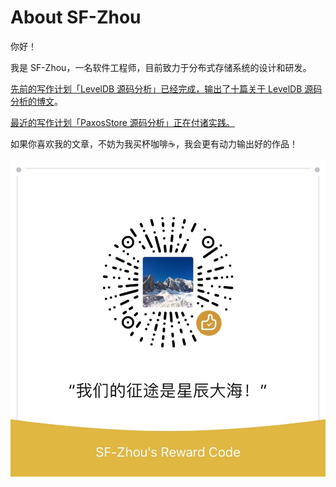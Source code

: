 # About SF-Zhou

你好！

我是 SF-Zhou，一名软件工程师，目前致力于分布式存储系统的设计和研发。

[先前的写作计划「LevelDB 源码分析」已经完成，输出了十篇关于 LevelDB 源码分析的博文](/#/LevelDB)。

[最近的写作计划「PaxosStore 源码分析」正在付诸实践。](/#/Paxos)

如果你喜欢我的文章，不妨为我买杯咖啡☕️，我会更有动力输出好的作品！

![微信赞赏](../images/7a47ef557efa4f3cf3068a6c758c7d4c.jpg)
